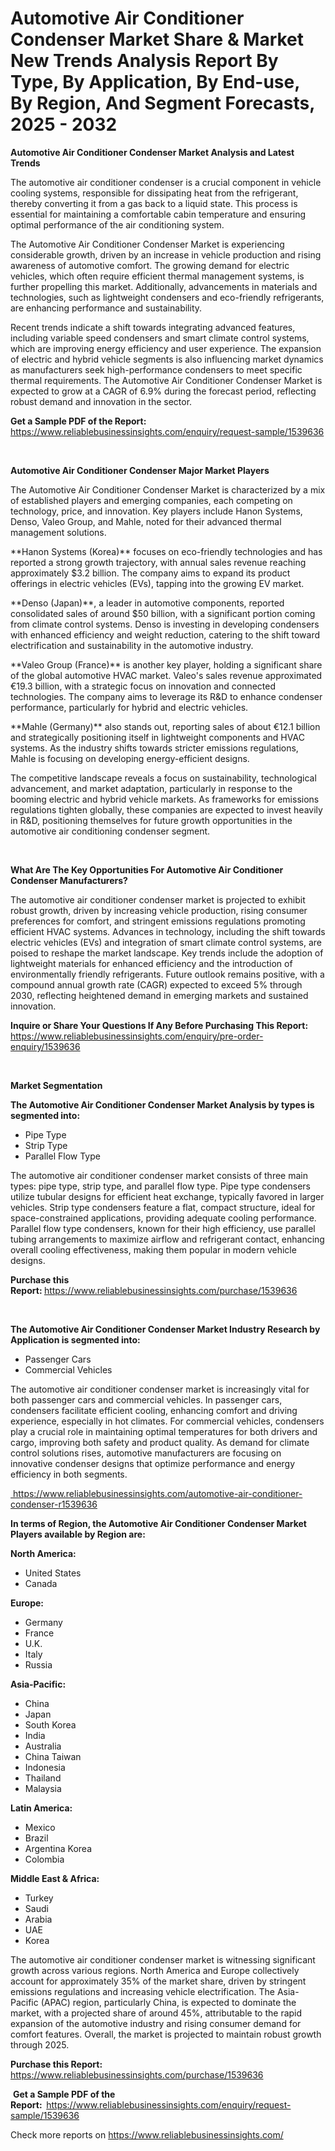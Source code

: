 <p><h1>Automotive Air Conditioner Condenser Market Share & Market New Trends Analysis Report By Type, By Application, By End-use, By Region, And Segment Forecasts, 2025 - 2032</h1></p><p><strong>Automotive Air Conditioner Condenser Market Analysis and Latest Trends</strong></p>
<p><p>The automotive air conditioner condenser is a crucial component in vehicle cooling systems, responsible for dissipating heat from the refrigerant, thereby converting it from a gas back to a liquid state. This process is essential for maintaining a comfortable cabin temperature and ensuring optimal performance of the air conditioning system.</p><p>The Automotive Air Conditioner Condenser Market is experiencing considerable growth, driven by an increase in vehicle production and rising awareness of automotive comfort. The growing demand for electric vehicles, which often require efficient thermal management systems, is further propelling this market. Additionally, advancements in materials and technologies, such as lightweight condensers and eco-friendly refrigerants, are enhancing performance and sustainability.</p><p>Recent trends indicate a shift towards integrating advanced features, including variable speed condensers and smart climate control systems, which are improving energy efficiency and user experience. The expansion of electric and hybrid vehicle segments is also influencing market dynamics as manufacturers seek high-performance condensers to meet specific thermal requirements. The Automotive Air Conditioner Condenser Market is expected to grow at a CAGR of 6.9% during the forecast period, reflecting robust demand and innovation in the sector.</p></p>
<p><strong>Get a Sample PDF of the Report:&nbsp;</strong> <a href="https://www.reliablebusinessinsights.com/enquiry/request-sample/1539636?utm_campaign=3353&utm_medium=2&utm_source=Github&utm_content=ia&utm_term=30032025&utm_id=automotive-air-conditioner-condenser">https://www.reliablebusinessinsights.com/enquiry/request-sample/1539636</a></p>
<p>&nbsp;</p>
<p><strong>Automotive Air Conditioner Condenser Major Market Players</strong></p>
<p><p>The Automotive Air Conditioner Condenser Market is characterized by a mix of established players and emerging companies, each competing on technology, price, and innovation. Key players include Hanon Systems, Denso, Valeo Group, and Mahle, noted for their advanced thermal management solutions.</p><p>**Hanon Systems (Korea)** focuses on eco-friendly technologies and has reported a strong growth trajectory, with annual sales revenue reaching approximately $3.2 billion. The company aims to expand its product offerings in electric vehicles (EVs), tapping into the growing EV market.</p><p>**Denso (Japan)**, a leader in automotive components, reported consolidated sales of around $50 billion, with a significant portion coming from climate control systems. Denso is investing in developing condensers with enhanced efficiency and weight reduction, catering to the shift toward electrification and sustainability in the automotive industry.</p><p>**Valeo Group (France)** is another key player, holding a significant share of the global automotive HVAC market. Valeo's sales revenue approximated €19.3 billion, with a strategic focus on innovation and connected technologies. The company aims to leverage its R&D to enhance condenser performance, particularly for hybrid and electric vehicles.</p><p>**Mahle (Germany)** also stands out, reporting sales of about €12.1 billion and strategically positioning itself in lightweight components and HVAC systems. As the industry shifts towards stricter emissions regulations, Mahle is focusing on developing energy-efficient designs.</p><p>The competitive landscape reveals a focus on sustainability, technological advancement, and market adaptation, particularly in response to the booming electric and hybrid vehicle markets. As frameworks for emissions regulations tighten globally, these companies are expected to invest heavily in R&D, positioning themselves for future growth opportunities in the automotive air conditioning condenser segment.</p></p>
<p>&nbsp;</p>
<p><strong>What Are The Key Opportunities For Automotive Air Conditioner Condenser Manufacturers?</strong></p>
<p><p>The automotive air conditioner condenser market is projected to exhibit robust growth, driven by increasing vehicle production, rising consumer preferences for comfort, and stringent emissions regulations promoting efficient HVAC systems. Advances in technology, including the shift towards electric vehicles (EVs) and integration of smart climate control systems, are poised to reshape the market landscape. Key trends include the adoption of lightweight materials for enhanced efficiency and the introduction of environmentally friendly refrigerants. Future outlook remains positive, with a compound annual growth rate (CAGR) expected to exceed 5% through 2030, reflecting heightened demand in emerging markets and sustained innovation.</p></p>
<p><strong>Inquire or Share Your Questions If Any Before Purchasing This Report:</strong> <a href="https://www.reliablebusinessinsights.com/enquiry/pre-order-enquiry/1539636?utm_campaign=3353&utm_medium=2&utm_source=Github&utm_content=ia&utm_term=30032025&utm_id=automotive-air-conditioner-condenser">https://www.reliablebusinessinsights.com/enquiry/pre-order-enquiry/1539636</a></p>
<p>&nbsp;</p>
<p><strong>Market Segmentation</strong></p>
<p><strong>The Automotive Air Conditioner Condenser Market Analysis by types is segmented into:</strong></p>
<p><ul><li>Pipe Type</li><li>Strip Type</li><li>Parallel Flow Type</li></ul></p>
<p><p>The automotive air conditioner condenser market consists of three main types: pipe type, strip type, and parallel flow type. Pipe type condensers utilize tubular designs for efficient heat exchange, typically favored in larger vehicles. Strip type condensers feature a flat, compact structure, ideal for space-constrained applications, providing adequate cooling performance. Parallel flow type condensers, known for their high efficiency, use parallel tubing arrangements to maximize airflow and refrigerant contact, enhancing overall cooling effectiveness, making them popular in modern vehicle designs.</p></p>
<p><strong>Purchase this Report:&nbsp;</strong><a href="https://www.reliablebusinessinsights.com/purchase/1539636?utm_campaign=3353&utm_medium=2&utm_source=Github&utm_content=ia&utm_term=30032025&utm_id=automotive-air-conditioner-condenser">https://www.reliablebusinessinsights.com/purchase/1539636</a></p>
<p>&nbsp;</p>
<p><strong>The Automotive Air Conditioner Condenser Market Industry Research by Application is segmented into:</strong></p>
<p><ul><li>Passenger Cars</li><li>Commercial Vehicles</li></ul></p>
<p><p>The automotive air conditioner condenser market is increasingly vital for both passenger cars and commercial vehicles. In passenger cars, condensers facilitate efficient cooling, enhancing comfort and driving experience, especially in hot climates. For commercial vehicles, condensers play a crucial role in maintaining optimal temperatures for both drivers and cargo, improving both safety and product quality. As demand for climate control solutions rises, automotive manufacturers are focusing on innovative condenser designs that optimize performance and energy efficiency in both segments.</p></p>
<p><a href="https://www.reliablebusinessinsights.com/automotive-air-conditioner-condenser-r1539636?utm_campaign=3353&utm_medium=2&utm_source=Github&utm_content=ia&utm_term=30032025&utm_id=automotive-air-conditioner-condenser">&nbsp;https://www.reliablebusinessinsights.com/automotive-air-conditioner-condenser-r1539636</a></p>
<p><strong>In terms of Region, the Automotive Air Conditioner Condenser Market Players available by Region are:</strong></p>
<p>
    <p> <strong> North America: </strong>
        <ul>
            <li>United States</li>
            <li>Canada</li>
        </ul>
        </p> 
    <p> <strong> Europe: </strong>
        <ul>
            <li>Germany</li>
            <li>France</li>
            <li>U.K.</li>
            <li>Italy</li>
            <li>Russia</li>
        </ul>
        </p> 
    <p> <strong> Asia-Pacific: </strong>
        <ul>
            <li>China</li>
            <li>Japan</li>
            <li>South Korea</li>
            <li>India</li>
            <li>Australia</li>
            <li>China Taiwan</li>
            <li>Indonesia</li>
            <li>Thailand</li>
            <li>Malaysia</li>
        </ul>
        </p> 
    <p> <strong> Latin America: </strong>
        <ul>
            <li>Mexico</li>
            <li>Brazil</li>
            <li>Argentina Korea</li>
            <li>Colombia</li>
        </ul>
        </p> 
    <p> <strong> Middle East & Africa: </strong>
        <ul>
            <li>Turkey</li>
            <li>Saudi</li>
            <li>Arabia</li>
            <li>UAE</li>
            <li>Korea</li>
        </ul>
    </p>
    </p>
<p><p>The automotive air conditioner condenser market is witnessing significant growth across various regions. North America and Europe collectively account for approximately 35% of the market share, driven by stringent emissions regulations and increasing vehicle electrification. The Asia-Pacific (APAC) region, particularly China, is expected to dominate the market, with a projected share of around 45%, attributable to the rapid expansion of the automotive industry and rising consumer demand for comfort features. Overall, the market is projected to maintain robust growth through 2025.</p></p>
<p><strong>Purchase this Report: </strong><a href="https://www.reliablebusinessinsights.com/purchase/1539636?utm_campaign=3353&utm_medium=2&utm_source=Github&utm_content=ia&utm_term=30032025&utm_id=automotive-air-conditioner-condenser">https://www.reliablebusinessinsights.com/purchase/1539636</a></p>
<p>&nbsp;<strong>Get a Sample PDF of the Report:&nbsp;&nbsp;</strong><a href="https://www.reliablebusinessinsights.com/enquiry/request-sample/1539636?utm_campaign=3353&utm_medium=2&utm_source=Github&utm_content=ia&utm_term=30032025&utm_id=automotive-air-conditioner-condenser">https://www.reliablebusinessinsights.com/enquiry/request-sample/1539636</a></p>
<p><strong></strong></p>
<p>Check more reports on <a href="https://www.reliablebusinessinsights.com/?utm_campaign=3353&utm_medium=2&utm_source=Github&utm_content=ia&utm_term=30032025&utm_id=automotive-air-conditioner-condenser">https://www.reliablebusinessinsights.com/</a></p>